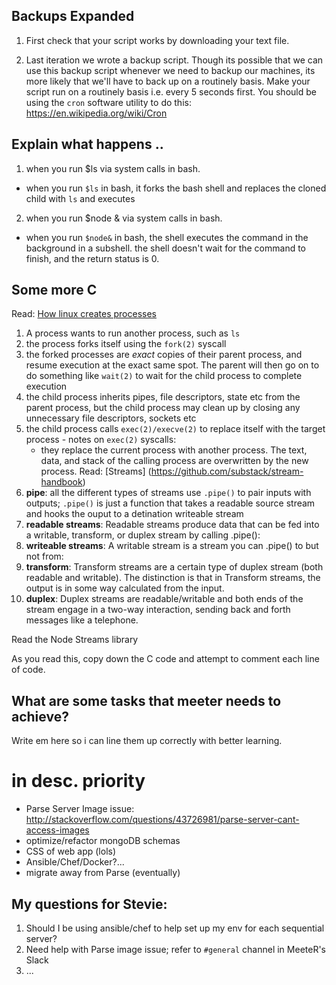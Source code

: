 ## Backups Expanded

1. First check that your script works by downloading your text file.

2. Last iteration we wrote a backup script. Though its possible that we can use this backup script whenever we need to backup our machines, its more likely that we'll have to back up on a routinely basis. Make your script run on a routinely basis i.e. every 5 seconds first. You should be using the `cron` software utility to do this: https://en.wikipedia.org/wiki/Cron

## Explain what happens ..
1. when you run $ls via system calls in bash. 
  - when you run `$ls` in bash, it forks the bash shell and replaces the cloned child with `ls` and executes 

2. when you run $node & via system calls in bash.
  - when you run `$node&` in bash, the shell executes the command in the background in a subshell. the shell doesn't wait for the command to finish, and the return status is 0. 

## Some more C
Read: [How linux creates processes](https://brandonwamboldt.ca/how-linux-creates-processes-1528/)
  1. A process wants to run another process, such as `ls`
  2. the process forks itself using the `fork(2)` syscall 
  3. the forked processes are _exact_ copies of their parent process, and resume execution at the exact same spot. The parent will then go on to do something like `wait(2)` to wait for the child process to complete execution
  4. the child process inherits pipes, file descriptors, state etc from the parent process, but the child process may clean up by closing any unnecessary file descriptors, sockets etc
  5. the child process calls `exec(2)/execve(2)` to replace itself with the target process
    - notes on `exec(2)` syscalls: 
      * they replace the current process with another process. The text, data, and stack of the calling process are overwritten by the new process. 
Read: [Streams] (https://github.com/substack/stream-handbook)
  1. __pipe__: all the different types of streams use `.pipe()` to pair inputs with outputs; `.pipe()` is just a function that takes a readable source stream and hooks the ouput to a detination writeable stream
  2. __readable streams__: Readable streams produce data that can be fed into a writable, transform, or duplex stream by calling .pipe():
  3. __writeable streams__: A writable stream is a stream you can .pipe() to but not from:
  4. __transform__: Transform streams are a certain type of duplex stream (both readable and writable). The distinction is that in Transform streams, the output is in some way calculated from the input.
  5. __duplex__: Duplex streams are readable/writable and both ends of the stream engage in a two-way interaction, sending back and forth messages like a telephone. 
  
Read the Node Streams library

As you read this, copy down the C code and attempt to comment each line of code.

## What are some tasks that meeter needs to achieve?
Write em here so i can line them up correctly with better learning.

# in desc. priority
- Parse Server Image issue: http://stackoverflow.com/questions/43726981/parse-server-cant-access-images
- optimize/refactor mongoDB schemas
- CSS of web app (lols)
- Ansible/Chef/Docker?...
- migrate away from Parse (eventually)

## My questions for Stevie:
1. Should I be using ansible/chef to help set up my env for each sequential server?
2. Need help with Parse image issue; refer to `#general` channel in MeeteR's Slack
3. ...

